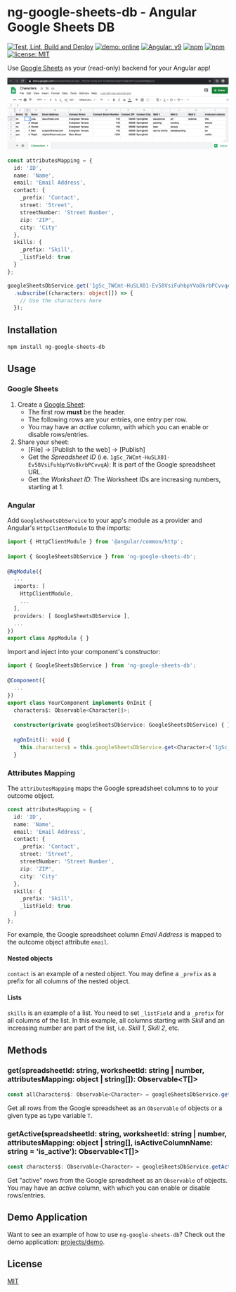 # ng-google-sheets-db - Angular Google Sheets DB

[![Test, Lint, Build and Deploy](https://github.com/FranzDiebold/ng-google-sheets-db-library/workflows/Test,%20Lint,%20Build%20and%20Deploy/badge.svg)](https://github.com/FranzDiebold/ng-google-sheets-db-library/actions)
[![demo: online](https://img.shields.io/badge/demo-online-2ca467.svg)](https://franzdiebold.github.io/ng-google-sheets-db-library/)
[![Angular: v9](https://img.shields.io/badge/Angular-v9-DD0031.svg)](./projects/ng-google-sheets-db/package.json)
[![npm](https://img.shields.io/npm/v/ng-google-sheets-db.svg)](https://www.npmjs.com/package/ng-google-sheets-db)
[![npm](https://img.shields.io/npm/dm/ng-google-sheets-db.svg)](https://www.npmjs.com/package/ng-google-sheets-db)
[![license: MIT](https://img.shields.io/badge/license-MIT-brightgreen.svg)](./LICENSE)

Use [Google Sheets](https://en.wikipedia.org/wiki/Google_Sheets) as your (read-only) backend for your Angular app!

![Google Sheets Table](./images/google-sheets-table.png)

```typescript
const attributesMapping = {
  id: 'ID',
  name: 'Name',
  email: 'Email Address',
  contact: {
    _prefix: 'Contact',
    street: 'Street',
    streetNumber: 'Street Number',
    zip: 'ZIP',
    city: 'City'
  },
  skills: {
    _prefix: 'Skill',
    _listField: true
  }
};
```

```ts
googleSheetsDbService.get('1gSc_7WCmt-HuSLX01-Ev58VsiFuhbpYVo8krbPCvvqA', 1, attributesMapping)
  .subscribe((characters: object[]) => {
    // Use the characters here
  });
```

## Installation

```bash
npm install ng-google-sheets-db
```

## Usage

### Google Sheets

1. Create a [Google Sheet](https://docs.google.com/spreadsheets):
    - The first row **must** be the header.
    - The following rows are your entries, one entry per row.
    - You may have an *active* column, with which you can enable or disable rows/entries.
2. Share your sheet:
    - [File] -> [Publish to the web] -> [Publish]
    - Get the *Spreadsheet ID* (i.e. `1gSc_7WCmt-HuSLX01-Ev58VsiFuhbpYVo8krbPCvvqA`): It is part of the Google spreadsheet URL.
    - Get the *Worksheet ID*: The Worksheet IDs are increasing numbers, starting at 1.

### Angular

Add `GoogleSheetsDbService` to your app's module as a provider and Angular's `HttpClientModule` to the imports:

```typescript
import { HttpClientModule } from '@angular/common/http';

import { GoogleSheetsDbService } from 'ng-google-sheets-db';

@NgModule({
  ...
  imports: [
    HttpClientModule,
    ...
  ],
  providers: [ GoogleSheetsDbService ],
  ...
})
export class AppModule { }
```

Import and inject into your component's constructor:

```typescript
import { GoogleSheetsDbService } from 'ng-google-sheets-db';

@Component({
  ...
})
export class YourComponent implements OnInit {
  characters$: Observable<Character[]>;

  constructor(private googleSheetsDbService: GoogleSheetsDbService) { }

  ngOnInit(): void {
    this.characters$ = this.googleSheetsDbService.get<Character>('1gSc_7WCmt-HuSLX01-Ev58VsiFuhbpYVo8krbPCvvqA', 1, characterAttributesMapping);
  }
```

### Attributes Mapping

The `attributesMapping` maps the Google spreadsheet columns to to your outcome object.

```typescript
const attributesMapping = {
  id: 'ID',
  name: 'Name',
  email: 'Email Address',
  contact: {
    _prefix: 'Contact',
    street: 'Street',
    streetNumber: 'Street Number',
    zip: 'ZIP',
    city: 'City'
  },
  skills: {
    _prefix: 'Skill',
    _listField: true
  }
};
```

For example, the Google spreadsheet column *Email Address* is mapped to the outcome object attribute `email`.

#### Nested objects

`contact` is an example of a nested object. You may define a `_prefix` as a prefix for all columns of the nested object.

#### Lists

`skills` is an example of a list. You need to set `_listField` and a `_prefix` for all columns of the list. In this example, all columns starting with *Skill* and an increasing number are part of the list, i.e. *Skill 1*, *Skill 2*, etc.

## Methods

### get<T>(spreadsheetId: string, worksheetId: string | number, attributesMapping: object | string[]): Observable<T[]>

```typescript
const allCharacters$: Observable<Character> = googleSheetsDbService.get<Character>('1gSc_7WCmt-HuSLX01-Ev58VsiFuhbpYVo8krbPCvvqA', 1, attributesMapping);
```

Get all rows from the Google spreadsheet as an `Observable` of objects or a given type as type variable `T`.

### getActive<T>(spreadsheetId: string, worksheetId: string | number, attributesMapping: object | string[], isActiveColumnName: string = 'is_active'): Observable<T[]>

```typescript
const characters$: Observable<Character> = googleSheetsDbService.getActive('1gSc_7WCmt-HuSLX01-Ev58VsiFuhbpYVo8krbPCvvqA', 1, attributesMapping, 'Active');
```

Get "active" rows from the Google spreadsheet as an `Observable` of objects. You may have an *active* column, with which you can enable or disable rows/entries.

## Demo Application

Want to see an example of how to use `ng-google-sheets-db`? Check out the demo application: [projects/demo](./projects/demo).

## License

[MIT](./LICENSE)
